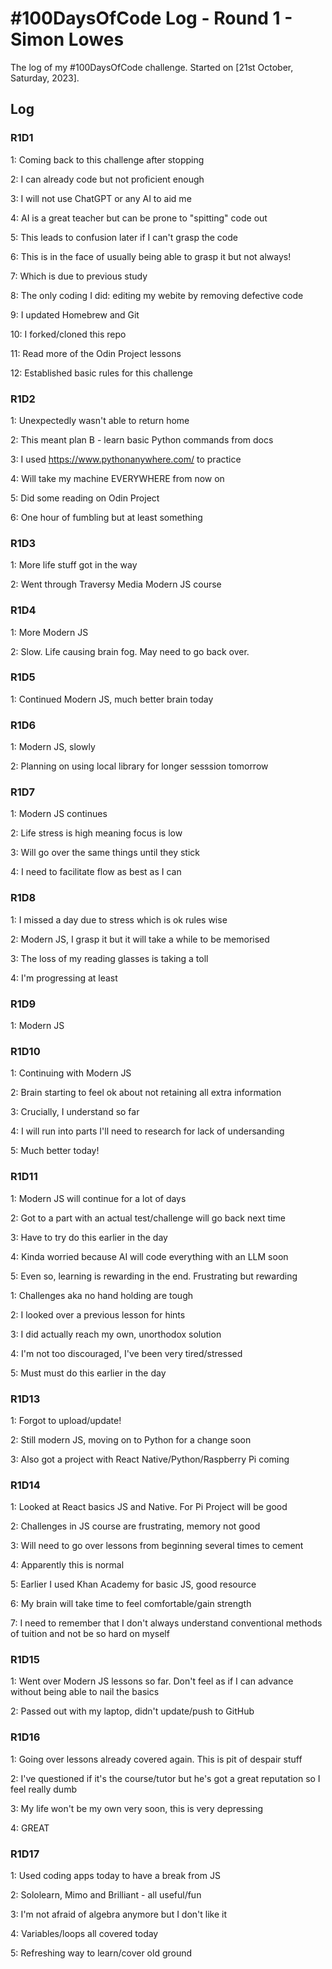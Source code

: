 # #100DaysOfCode Log - Round 1 - Simon Lowes

The log of my #100DaysOfCode challenge. Started on [21st October, Saturday, 2023].

## Log

### R1D1

1: Coming back to this challenge after stopping

2: I can already code but not proficient enough

3: I will not use ChatGPT or any AI to aid me

4: AI is a great teacher but can be prone to "spitting" code out

5: This leads to confusion later if I can't grasp the code

6: This is in the face of usually being able to grasp it but not always!

7: Which is due to previous study

8: The only coding I did: editing my webite by removing defective code

9: I updated Homebrew and Git

10: I forked/cloned this repo

11: Read more of the Odin Project lessons

12: Established basic rules for this challenge

### R1D2

1: Unexpectedly wasn't able to return home

2: This meant plan B - learn basic Python commands from docs

3: I used https://www.pythonanywhere.com/ to practice

4: Will take my machine EVERYWHERE from now on

5: Did some reading on Odin Project

6: One hour of fumbling but at least something

### R1D3

1: More life stuff got in the way

2: Went through Traversy Media Modern JS course

### R1D4

1: More Modern JS

2: Slow. Life causing brain fog. May need to go back over.

### R1D5

1: Continued Modern JS, much better brain today

### R1D6

1: Modern JS, slowly

2: Planning on using local library for longer sesssion tomorrow

### R1D7

1: Modern JS continues

2: Life stress is high meaning focus is low

3: Will go over the same things until they stick

4: I need to facilitate flow as best as I can

### R1D8

1: I missed a day due to stress which is ok rules wise

2: Modern JS, I grasp it but it will take a while to be memorised

3: The loss of my reading glasses is taking a toll

4: I'm progressing at least

### R1D9

1: Modern JS

### R1D10

1: Continuing with Modern JS

2: Brain starting to feel ok about not retaining all extra information

3: Crucially, I understand so far

4: I will run into parts I'll need to research for lack of undersanding

5: Much better today!

### R1D11

1: Modern JS will continue for a lot of days

2: Got to a part with an actual test/challenge will go back next time

3: Have to try do this earlier in the day

4: Kinda worried because AI will code everything with an LLM soon

5: Even so, learning is rewarding in the end. Frustrating but rewarding

1: Challenges aka no hand holding are tough

2: I looked over a previous lesson for hints

3: I did actually reach my own, unorthodox solution

4: I'm not too discouraged, I've been very tired/stressed

5: Must must do this earlier in the day

### R1D13

1: Forgot to upload/update!

2: Still modern JS, moving on to Python for a change soon

3: Also got a project with React Native/Python/Raspberry Pi coming

### R1D14

1: Looked at React basics JS and Native. For Pi Project will be good

2: Challenges in JS course are frustrating, memory not good

3: Will need to go over lessons from beginning several times to cement

4: Apparently this is normal

5: Earlier I used Khan Academy for basic JS, good resource

6: My brain will take time to feel comfortable/gain strength

7: I need to remember that I don't always understand conventional methods of tuition and not be so hard on myself

### R1D15

1: Went over Modern JS lessons so far. Don't feel as if I can advance without being able to nail the basics

2: Passed out with my laptop, didn't update/push to GitHub

### R1D16

1: Going over lessons already covered again. This is pit of despair stuff

2: I've questioned if it's the course/tutor but he's got a great reputation so I feel really dumb

3: My life won't be my own very soon, this is very depressing

4: GREAT

### R1D17

1: Used coding apps today to have a break from JS

2: Sololearn, Mimo and Brilliant - all useful/fun

3: I'm not afraid of algebra anymore but I don't like it

4: Variables/loops all covered today

5: Refreshing way to learn/cover old ground
